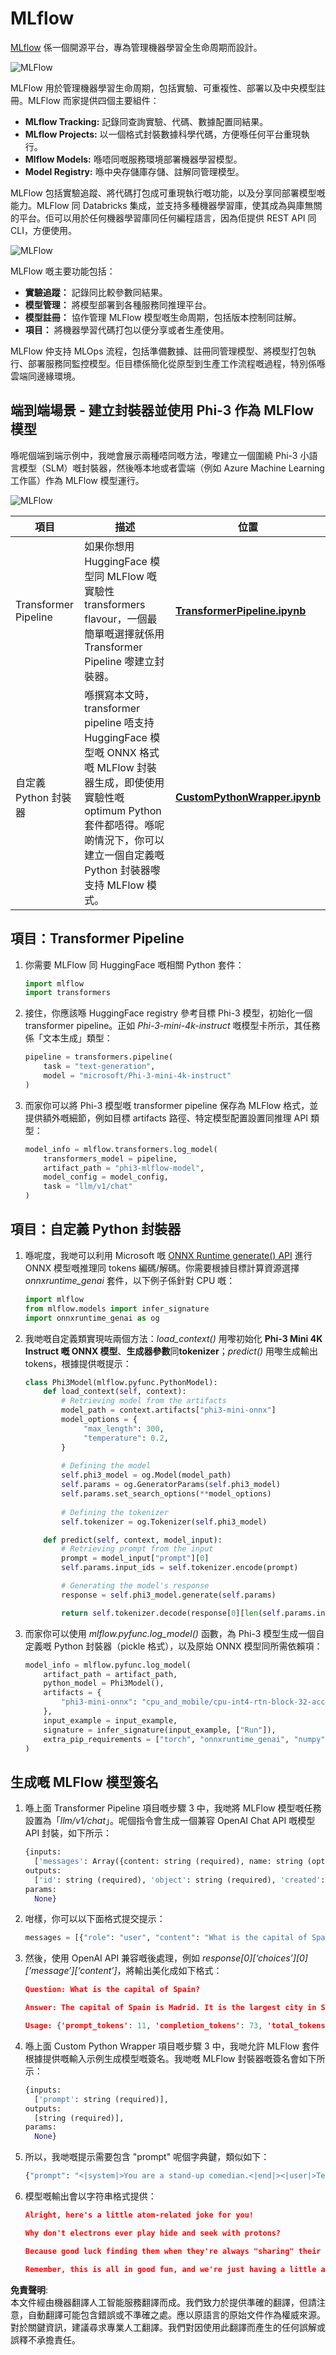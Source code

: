 # MLflow

[MLflow](https://mlflow.org/) 係一個開源平台，專為管理機器學習全生命周期而設計。

![MLFlow](../../../../../../translated_images/MlFlowmlops.e5d74ef39e988d267f5da3174105d728e556b25cee7d686689174acb1f07a11a.hk.png)

MLFlow 用於管理機器學習生命周期，包括實驗、可重複性、部署以及中央模型註冊。MLFlow 而家提供四個主要組件：

- **MLflow Tracking:** 記錄同查詢實驗、代碼、數據配置同結果。
- **MLflow Projects:** 以一個格式封裝數據科學代碼，方便喺任何平台重現執行。
- **Mlflow Models:** 喺唔同嘅服務環境部署機器學習模型。
- **Model Registry:** 喺中央存儲庫存儲、註解同管理模型。

MLFlow 包括實驗追蹤、將代碼打包成可重現執行嘅功能，以及分享同部署模型嘅能力。MLFlow 同 Databricks 集成，並支持多種機器學習庫，使其成為與庫無關的平台。佢可以用於任何機器學習庫同任何編程語言，因為佢提供 REST API 同 CLI，方便使用。

![MLFlow](../../../../../../translated_images/MLflow2.74e3f1a430b83b5379854d81f4d2d125b6e5a0f35f46b57625761d1f0597bc53.hk.png)

MLFlow 嘅主要功能包括：

- **實驗追蹤：** 記錄同比較參數同結果。
- **模型管理：** 將模型部署到各種服務同推理平台。
- **模型註冊：** 協作管理 MLFlow 模型嘅生命周期，包括版本控制同註解。
- **項目：** 將機器學習代碼打包以便分享或者生產使用。

MLFlow 仲支持 MLOps 流程，包括準備數據、註冊同管理模型、將模型打包執行、部署服務同監控模型。佢目標係簡化從原型到生產工作流程嘅過程，特別係喺雲端同邊緣環境。

## 端到端場景 - 建立封裝器並使用 Phi-3 作為 MLFlow 模型

喺呢個端到端示例中，我哋會展示兩種唔同嘅方法，嚟建立一個圍繞 Phi-3 小語言模型（SLM）嘅封裝器，然後喺本地或者雲端（例如 Azure Machine Learning 工作區）作為 MLFlow 模型運行。

![MLFlow](../../../../../../translated_images/MlFlow1.03b29de8b4a8f3706a3e7b229c94a81ece6e3ba983c78592ed332f3ef6efcfe0.hk.png)

| 項目 | 描述 | 位置 |
| ------------ | ----------- | -------- |
| Transformer Pipeline | 如果你想用 HuggingFace 模型同 MLFlow 嘅實驗性 transformers flavour，一個最簡單嘅選擇就係用 Transformer Pipeline 嚟建立封裝器。 | [**TransformerPipeline.ipynb**](../../../../../../code/06.E2E/E2E_Phi-3-MLflow_TransformerPipeline.ipynb) |
| 自定義 Python 封裝器 | 喺撰寫本文時，transformer pipeline 唔支持 HuggingFace 模型嘅 ONNX 格式嘅 MLFlow 封裝器生成，即使使用實驗性嘅 optimum Python 套件都唔得。喺呢啲情況下，你可以建立一個自定義嘅 Python 封裝器嚟支持 MLFlow 模式。 | [**CustomPythonWrapper.ipynb**](../../../../../../code/06.E2E/E2E_Phi-3-MLflow_CustomPythonWrapper.ipynb) |

## 項目：Transformer Pipeline

1. 你需要 MLFlow 同 HuggingFace 嘅相關 Python 套件：

    ``` Python
    import mlflow
    import transformers
    ```

2. 接住，你應該喺 HuggingFace registry 參考目標 Phi-3 模型，初始化一個 transformer pipeline。正如 _Phi-3-mini-4k-instruct_ 嘅模型卡所示，其任務係「文本生成」類型：

    ``` Python
    pipeline = transformers.pipeline(
        task = "text-generation",
        model = "microsoft/Phi-3-mini-4k-instruct"
    )
    ```

3. 而家你可以將 Phi-3 模型嘅 transformer pipeline 保存為 MLFlow 格式，並提供額外嘅細節，例如目標 artifacts 路徑、特定模型配置設置同推理 API 類型：

    ``` Python
    model_info = mlflow.transformers.log_model(
        transformers_model = pipeline,
        artifact_path = "phi3-mlflow-model",
        model_config = model_config,
        task = "llm/v1/chat"
    )
    ```

## 項目：自定義 Python 封裝器

1. 喺呢度，我哋可以利用 Microsoft 嘅 [ONNX Runtime generate() API](https://github.com/microsoft/onnxruntime-genai) 進行 ONNX 模型嘅推理同 tokens 編碼/解碼。你需要根據目標計算資源選擇 _onnxruntime_genai_ 套件，以下例子係針對 CPU 嘅：

    ``` Python
    import mlflow
    from mlflow.models import infer_signature
    import onnxruntime_genai as og
    ```

2. 我哋嘅自定義類實現咗兩個方法：_load_context()_ 用嚟初始化 **Phi-3 Mini 4K Instruct 嘅 ONNX 模型**、**生成器參數**同**tokenizer**；_predict()_ 用嚟生成輸出 tokens，根據提供嘅提示：

    ``` Python
    class Phi3Model(mlflow.pyfunc.PythonModel):
        def load_context(self, context):
            # Retrieving model from the artifacts
            model_path = context.artifacts["phi3-mini-onnx"]
            model_options = {
                 "max_length": 300,
                 "temperature": 0.2,         
            }
        
            # Defining the model
            self.phi3_model = og.Model(model_path)
            self.params = og.GeneratorParams(self.phi3_model)
            self.params.set_search_options(**model_options)
            
            # Defining the tokenizer
            self.tokenizer = og.Tokenizer(self.phi3_model)
    
        def predict(self, context, model_input):
            # Retrieving prompt from the input
            prompt = model_input["prompt"][0]
            self.params.input_ids = self.tokenizer.encode(prompt)
    
            # Generating the model's response
            response = self.phi3_model.generate(self.params)
    
            return self.tokenizer.decode(response[0][len(self.params.input_ids):])
    ```

3. 而家你可以使用 _mlflow.pyfunc.log_model()_ 函數，為 Phi-3 模型生成一個自定義嘅 Python 封裝器（pickle 格式），以及原始 ONNX 模型同所需依賴項：

    ``` Python
    model_info = mlflow.pyfunc.log_model(
        artifact_path = artifact_path,
        python_model = Phi3Model(),
        artifacts = {
            "phi3-mini-onnx": "cpu_and_mobile/cpu-int4-rtn-block-32-acc-level-4",
        },
        input_example = input_example,
        signature = infer_signature(input_example, ["Run"]),
        extra_pip_requirements = ["torch", "onnxruntime_genai", "numpy"],
    )
    ```

## 生成嘅 MLFlow 模型簽名

1. 喺上面 Transformer Pipeline 項目嘅步驟 3 中，我哋將 MLFlow 模型嘅任務設置為「_llm/v1/chat_」。呢個指令會生成一個兼容 OpenAI Chat API 嘅模型 API 封裝，如下所示：

    ``` Python
    {inputs: 
      ['messages': Array({content: string (required), name: string (optional), role: string (required)}) (required), 'temperature': double (optional), 'max_tokens': long (optional), 'stop': Array(string) (optional), 'n': long (optional), 'stream': boolean (optional)],
    outputs: 
      ['id': string (required), 'object': string (required), 'created': long (required), 'model': string (required), 'choices': Array({finish_reason: string (required), index: long (required), message: {content: string (required), name: string (optional), role: string (required)} (required)}) (required), 'usage': {completion_tokens: long (required), prompt_tokens: long (required), total_tokens: long (required)} (required)],
    params: 
      None}
    ```

2. 咁樣，你可以以下面格式提交提示：

    ``` Python
    messages = [{"role": "user", "content": "What is the capital of Spain?"}]
    ```

3. 然後，使用 OpenAI API 兼容嘅後處理，例如 _response[0][‘choices’][0][‘message’][‘content’]_，將輸出美化成如下格式：

    ``` JSON
    Question: What is the capital of Spain?
    
    Answer: The capital of Spain is Madrid. It is the largest city in Spain and serves as the political, economic, and cultural center of the country. Madrid is located in the center of the Iberian Peninsula and is known for its rich history, art, and architecture, including the Royal Palace, the Prado Museum, and the Plaza Mayor.
    
    Usage: {'prompt_tokens': 11, 'completion_tokens': 73, 'total_tokens': 84}
    ```

4. 喺上面 Custom Python Wrapper 項目嘅步驟 3 中，我哋允許 MLFlow 套件根據提供嘅輸入示例生成模型嘅簽名。我哋嘅 MLFlow 封裝器嘅簽名會如下所示：

    ``` Python
    {inputs: 
      ['prompt': string (required)],
    outputs: 
      [string (required)],
    params: 
      None}
    ```

5. 所以，我哋嘅提示需要包含 "prompt" 呢個字典鍵，類似如下：

    ``` Python
    {"prompt": "<|system|>You are a stand-up comedian.<|end|><|user|>Tell me a joke about atom<|end|><|assistant|>",}
    ```

6. 模型嘅輸出會以字符串格式提供：

    ``` JSON
    Alright, here's a little atom-related joke for you!
    
    Why don't electrons ever play hide and seek with protons?
    
    Because good luck finding them when they're always "sharing" their electrons!
    
    Remember, this is all in good fun, and we're just having a little atomic-level humor!
    ```

**免責聲明**:  
本文件經由機器翻譯人工智能服務翻譯而成。我們致力於提供準確的翻譯，但請注意，自動翻譯可能包含錯誤或不準確之處。應以原語言的原始文件作為權威來源。對於關鍵資訊，建議尋求專業人工翻譯。我們對因使用此翻譯而產生的任何誤解或誤釋不承擔責任。